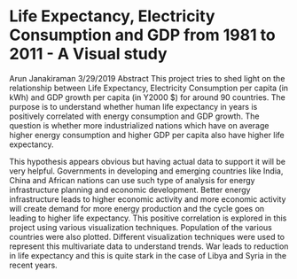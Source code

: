 # Life Expectancy, Electricity Consumption and GDP from 1981 to 2011 - A Visual study
Arun Janakiraman
3/29/2019
Abstract
This project tries to shed light on the relationship between Life Expectancy, Electricity Consumption per capita (in kWh) and GDP growth per capita (in Y2000 $) for around 90 countries. The purpose is to understand whether human life expectancy in years is positively correlated with energy consumption and GDP growth. The question is whether more industrialized nations which have on average higher energy consumption and higher GDP per capita also have higher life expectancy.

This hypothesis appears obvious but having actual data to support it will be very helpful. Governments in developing and emerging countries like India, China and African nations can use such type of analysis for energy infrastructure planning and economic development. Better energy infrastructure leads to higher economic activity and more economic activity will create demand for more energy production and the cycle goes on leading to higher life expectancy. This positive correlation is explored in this project using various visualization techniques. Population of the various countries were also plotted. Different visualization techniques were used to represent this multivariate data to understand trends. War leads to reduction in life expectancy and this is quite stark in the case of Libya and Syria in the recent years.
